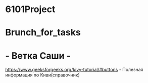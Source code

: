 # 6101Project
# Brunch_for_tasks
# - Ветка Саши -
https://www.geeksforgeeks.org/kivy-tutorial/#buttons - Полезная информация по Киви(справочник)
